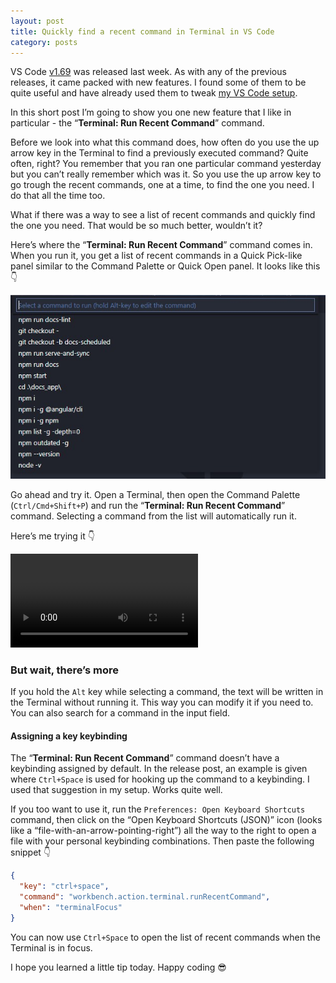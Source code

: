 ```yaml
---
layout: post
title: Quickly find a recent command in Terminal in VS Code
category: posts
---
```


VS Code [v1.69](https://code.visualstudio.com/updates/v1_69) was released last week. As with any of the previous releases, it came packed with new features. I found some of them to be quite useful and have already used them to tweak [my VS Code setup](https://dzhavat.github.io/2021/09/08/my-vs-code-setup.html).

In this short post I’m going to show you one new feature that I like in particular - the “**Terminal: Run Recent Command**” command.

Before we look into what this command does, how often do you use the up arrow key in the Terminal to find a previously executed command? Quite often, right? You remember that you ran one particular command yesterday but you can’t really remember which was it. So you use the up arrow key to go trough the recent commands, one at a time, to find the one you need. I do that all the time too.

What if there was a way to see a list of recent commands and quickly find the one you need. That would be so much better, wouldn’t it?

Here’s where the “**Terminal: Run Recent Command**” command comes in. When you run it, you get a list of recent commands in a Quick Pick-like panel similar to the Command Palette or Quick Open panel. It looks like this 👇

![Run Recent Command panel in VS Code](/assets/img/2022/07/15/run-recent-commands-panel-vs-code.jpg)

Go ahead and try it. Open a Terminal, then open the Command Palette (`Ctrl/Cmd+Shift+P`) and run the “**Terminal: Run Recent Command**” command. Selecting a command from the list will automatically run it.

Here’s me trying it 👇

<video controls>
  <source src="/assets/img/2022/07/15/demo-running-terminal-run-recent-command.mp4" type="video/mp4">
</video>

### But wait, there’s more

If you hold the `Alt` key while selecting a command, the text will be written in the Terminal without running it. This way you can modify it if you need to. You can also search for a command in the input field.

#### Assigning a key keybinding

The “**Terminal: Run Recent Command**” command doesn’t have a keybinding assigned by default. In the release post, an example is given where `Ctrl+Space` is used for hooking up the command to a keybinding. I used that suggestion in my setup. Works quite well.

If you too want to use it, run the `Preferences: Open Keyboard Shortcuts` command, then click on the “Open Keyboard Shortcuts (JSON)” icon (looks like a “file-with-an-arrow-pointing-right”) all the way to the right to open a file with your personal keybinding combinations. Then paste the following snippet 👇

```json
{
  "key": "ctrl+space",
  "command": "workbench.action.terminal.runRecentCommand",
  "when": "terminalFocus"
}
```

You can now use `Ctrl+Space` to open the list of recent commands when the Terminal is in focus.

I hope you learned a little tip today. Happy coding 😎
